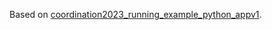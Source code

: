 Based on [coordination2023_running_example_python_appv1](..%2Fcoordination2023_running_example_python_appv1).